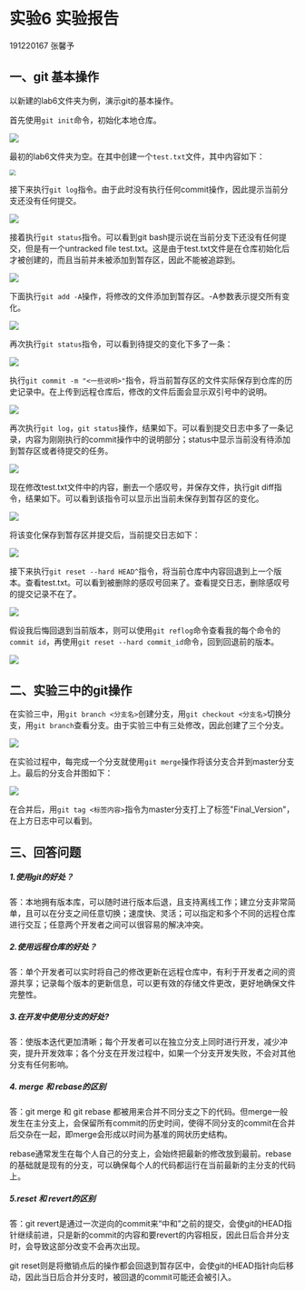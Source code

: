 # 实验6 实验报告

191220167 张馨予

## 一、git 基本操作

以新建的lab6文件夹为例，演示git的基本操作。

首先使用`git init`命令，初始化本地仓库。

![](ref/1.png)

最初的lab6文件夹为空。在其中创建一个`test.txt`文件，其中内容如下：

<img src="ref/2.png" style="zoom:67%;" />

接下来执行`git log`指令。由于此时没有执行任何commit操作，因此提示当前分支还没有任何提交。

![](ref/3.png)

接着执行`git status`指令。可以看到git bash提示说在当前分支下还没有任何提交，但是有一个untracked file test.txt。这是由于test.txt文件是在仓库初始化后才被创建的，而且当前并未被添加到暂存区，因此不能被追踪到。

![](ref/4.png)

下面执行`git add -A`操作，将修改的文件添加到暂存区。-A参数表示提交所有变化。

![](ref/5.png)

再次执行`git status`指令，可以看到待提交的变化下多了一条：

![](ref/6.png)

执行`git commit -m "<一些说明>"`指令，将当前暂存区的文件实际保存到仓库的历史记录中。在上传到远程仓库后，修改的文件后面会显示双引号中的说明。

![](ref/7.png)

再次执行`git log`，`git status`操作，结果如下。可以看到提交日志中多了一条记录，内容为刚刚执行的commit操作中的说明部分；status中显示当前没有待添加到暂存区或者待提交的任务。

![](ref/8.png)

现在修改test.txt文件中的内容，删去一个感叹号，并保存文件，执行git diff指令，结果如下。可以看到该指令可以显示出当前未保存到暂存区的变化。

![](ref/9.png)

将该变化保存到暂存区并提交后，当前提交日志如下：

![](ref/10.png)

接下来执行`git reset --hard HEAD^`指令，将当前仓库中内容回退到上一个版本。查看test.txt。可以看到被删除的感叹号回来了。查看提交日志，删除感叹号的提交记录不在了。

![](ref/11.png)

假设我后悔回退到当前版本，则可以使用`git reflog`命令查看我的每个命令的`commit id`，再使用`git reset --hard commit_id`命令，回到回退前的版本。

![](ref/12.png)



## 二、实验三中的git操作

在实验三中，用`git branch <分支名>`创建分支，用`git checkout <分支名>`切换分支，用`git branch`查看分支。由于实验三中有三处修改，因此创建了三个分支。

![](ref/13.png)

在实验过程中，每完成一个分支就使用`git merge`操作将该分支合并到master分支上。最后的分支合并图如下：

![](ref/14.png)

在合并后，用`git tag <标签内容>`指令为master分支打上了标签"Final_Version"，在上方日志中可以看到。

## 三、回答问题

##### 1.使用git的好处？

答：本地拥有版本库，可以随时进行版本后退，且支持离线工作；建立分支非常简单，且可以在分支之间任意切换；速度快、灵活；可以指定和多个不同的远程仓库进行交互；任意两个开发者之间可以很容易的解决冲突。

##### 2.使用远程仓库的好处？

答：单个开发者可以实时将自己的修改更新在远程仓库中，有利于开发者之间的资源共享；记录每个版本的更新信息，可以更有效的存储文件更改，更好地确保文件完整性。

##### 3.在开发中使用分支的好处?

答：使版本迭代更加清晰；每个开发者可以在独立分支上同时进行开发，减少冲突，提升开发效率；各个分支在开发过程中，如果一个分支开发失败，不会对其他分支有任何影响。

##### 4. merge 和 rebase的区别

答：git merge 和 git rebase 都被用来合并不同分支之下的代码。但merge一般发生在主分支上，会保留所有commit的历史时间，使得不同分支的commit在合并后交杂在一起，即merge会形成以时间为基准的网状历史结构。

rebase通常发生在每个人自己的分支上，会始终把最新的修改放到最前。rebase的基础就是现有的分支，可以确保每个人的代码都运行在当前最新的主分支的代码上。

##### 5.reset 和 revert的区别

答：git revert是通过一次逆向的commit来“中和”之前的提交，会使git的HEAD指针继续前进，只是新的commit的内容和要revert的内容相反，因此日后合并分支时，会导致这部分改变不会再次出现。

git reset则是将撤销点后的操作都会回退到暂存区中，会使git的HEAD指针向后移动，因此当日后合并分支时，被回退的commit可能还会被引入。